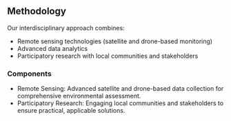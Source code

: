 ## Methodology

Our interdisciplinary approach combines:

- Remote sensing technologies (satellite and drone-based monitoring)
- Advanced data analytics
- Participatory research with local communities and stakeholders

### Components

- Remote Sensing: Advanced satellite and drone-based data collection for comprehensive environmental assessment.
- Participatory Research: Engaging local communities and stakeholders to ensure practical, applicable solutions.

